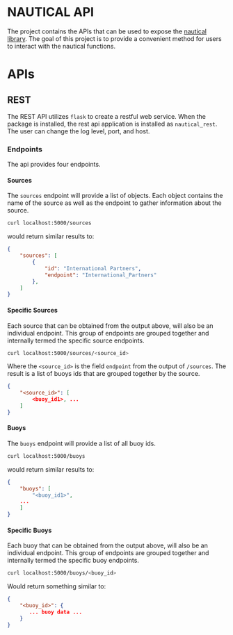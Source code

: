 # NAUTICAL API

The project contains the APIs that can be used to expose the [nautical library](github.com/barbacbd/nautical). The goal
of this project is to provide a convenient method for users to interact with the nautical functions.


# APIs

## REST

The REST API utilizes `flask` to create a restful web service. When the package is installed, the
rest api application is installed as `nautical_rest`. The user can change the log level, port, and host.

### Endpoints

The api provides four endpoints.

#### Sources

The `sources` endpoint will provide a list of objects. Each object contains the name of the source as
well as the endpoint to gather information about the source.

```bash
curl localhost:5000/sources
```

would return similar results to:

```json
{
    "sources": [
        {
            "id": "International Partners",
            "endpoint": "International_Partners"
        },
    ]
}
```

#### Specific Sources

Each source that can be obtained from the output above, will also be an individual endpoint. This group of
endpoints are grouped together and internally termed the specific source endpoints.

```bash
curl localhost:5000/sources/<source_id>
```

Where the `<source_id>` is the field `endpoint` from the output of `/sources`. The result is a list of buoys
ids that are grouped together by the source.

```json
{
    "<source_id>": [
        <buoy_id1>, ...
    ]
}
```


#### Buoys

The `buoys` endpoint will provide a list of all buoy ids.


```bash
curl localhost:5000/buoys
```

would return similar results to:

```json
{
    "buoys": [
        "<buoy_id1>",
	...
    ]
}
```

#### Specific Buoys

Each buoy that can be obtained from the output above, will also be an individual endpoint. This group of
endpoints are grouped together and internally termed the specific buoy endpoints.

```bash
curl localhost:5000/buoys/<buoy_id>
```

Would return something similar to:

```json
{
    "<buoy_id>": {
       ... buoy data ...
    }
}
```